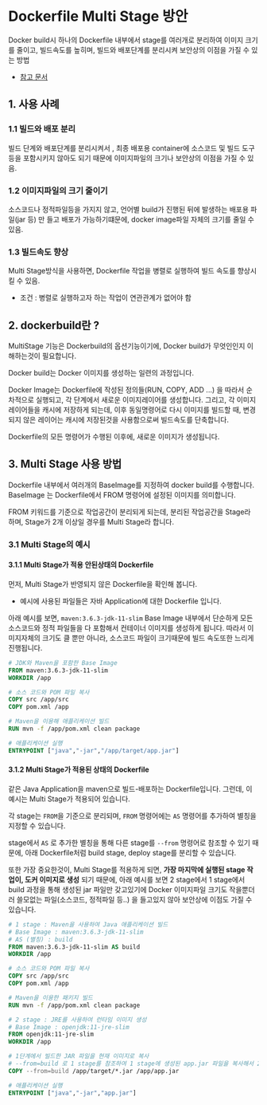 # Dockerfile Multi Stage 방안
Docker build시 하나의 Dockerfile 내부에서 stage를 여러개로 분리하여 이미지 크기를 줄이고, 빌드속도를 높히며, 빌드와 배포단계를 분리시켜 보안상의 이점을 가질 수 있는 방법
- [참고 문서](https://malwareanalysis.tistory.com/417)

## 1. 사용 사례
### 1.1 빌드와 배포 분리
빌드 단계와 배포단계를 분리시켜서 , 최종 배포용 container에 소스코드 및 빌드 도구등을 포함시키지 않아도 되기 때문에 이미지파일의 크기나 보안상의 이점을 가질 수 있음.

### 1.2 이미지파일의 크기 줄이기
소스코드나 정적파일등을 가지지 않고, 언어별 build가 진행된 뒤에 발생하는 배포용 파일(jar 등) 만 들고 배포가 가능하기떄문에, docker image파일 자체의 크기를 줄일 수 있음.

### 1.3 빌드속도 향상
Multi Stage방식을 사용하면, Dockerfile 작업을 병렬로 실행하여 빌드 속도를 향상시킬 수 있음.
- 조건 : 병렬로 실행하고자 하는 작업이 연관관계가 없어야 함

## 2. dockerbuild란 ?
MultiStage 기능은 Dockerbuild의 옵션기능이기에, Docker build가 무엇인인지 이해하는것이 필요합니다.

Docker build는 Docker 이미지를 생성하는 일련의 과정입니다.

Docker Image는 Dockerfile에 작성된 정의들(RUN, COPY, ADD ...) 을 따라서 순차적으로 실행되고, 각 단계에서 새로운 이미지레이어를 생성합니다. 그리고, 각 이미지 레이어들을 캐시에 저장하게 되는데, 이후 동일명령어로 다시 이미지를 빌드할 때, 변경되지 않은 레이어는 캐시에 저장된것을 사용함으로써 빌드속도를 단축합니다.

Dockerfile의 모든 명령어가 수행된 이후에, 새로운 이미지가 생성됩니다.

## 3. Multi Stage 사용 방법
Dockerfile 내부에서 여러개의 BaseImage를 지정하여 docker build를 수행합니다. BaseImage 는 Dockerfile에서 FROM 명령어에 설정된 이미지를 의미합니다.

FROM 키워드를 기준으로 작업공간이 분리되게 되는데, 분리된 작업공간을 Stage라 하며, Stage가 2개 이상일 경우를 Multi Stage라 합니다.

### 3.1 Multi Stage의 예시
#### 3.1.1 Multi Stage가 적용 안된상태의 Dockerfile
먼저, Multi Stage가 반영되지 않은 Dockerfile을 확인해 봅니다.
- 예시에 사용된 파일들은 자바 Application에 대한 Dockerfile 입니다.

아래 예시를 보면,  ```maven:3.6.3-jdk-11-slim``` Base Image 내부에서 단순하게 모든 소스코드와 정적 파일들을 다 포함해서 컨테이너 이미지를 생성하게 됩니다. 따라서 이미지자체의 크기도 클 뿐만 아니라, 소스코드 파일이 크기때문에 빌드 속도또한 느리게 진행됩니다.
```Dockerfile
# JDK와 Maven을 포함한 Base Image
FROM maven:3.6.3-jdk-11-slim
WORKDIR /app

# 소스 코드와 POM 파일 복사
COPY src /app/src
COPY pom.xml /app

# Maven을 이용해 애플리케이션 빌드
RUN mvn -f /app/pom.xml clean package

# 애플리케이션 실행
ENTRYPOINT ["java","-jar","/app/target/app.jar"]
```

#### 3.1.2 Multi Stage가 적용된 상태의 Dockerfile
같은 Java Application을 maven으로 빌드-배포하는 Dockerfile입니다. 그런데, 이 예시는 Multi Stage가 적용되어 있습니다.

각 stage는 ```FROM```을 기준으로 분리되며, ```FROM``` 명령어에는 ```AS``` 명령어를 추가하여 별칭을 지정할 수 있습니다.

stage에서 ```AS``` 로 추가한 별칭을 통해 다른 stage를 ```--from``` 명령어로 참조할 수 있기 때문에, 아래 Dockerfile처럼 build stage, deploy stage를 분리할 수 있습니다.

또한 가장 중요한것이, Multi Stage를 적용하게 되면, **가장 마지막에 실행된 stage 작업이, 도커 이미지로 생성** 되기 때문에, 아래 예시를 보면 2 stage에서 1 stage에서 build 과정을 통해 생성된 jar 파일만 갖고있기에 Docker 이미지파일 크기도 작을뿐더러 쓸모없는 파일(소스코드, 정적파일 등..) 을 들고있지 않아 보안상에 이점도 가질 수 있습니다.
```Dockerfile
# 1 stage : Maven을 사용하여 Java 애플리케이션 빌드
# Base Image : maven:3.6.3-jdk-11-slim
# AS (별칭) : build
FROM maven:3.6.3-jdk-11-slim AS build
WORKDIR /app

# 소스 코드와 POM 파일 복사
COPY src /app/src
COPY pom.xml /app

# Maven을 이용한 패키지 빌드
RUN mvn -f /app/pom.xml clean package

# 2 stage : JRE를 사용하여 런타임 이미지 생성
# Base Image : openjdk:11-jre-slim
FROM openjdk:11-jre-slim
WORKDIR /app

# 1단계에서 빌드한 JAR 파일을 현재 이미지로 복사
# --from=build 로 1 stage를 참조하여 1 stage에 생성된 app.jar 파일을 복사해서 2 stage에 가져옴
COPY --from=build /app/target/*.jar /app/app.jar

# 애플리케이션 실행
ENTRYPOINT ["java","-jar","app.jar"]
```